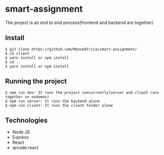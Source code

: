 # smart-assignment
The project is an end to end process(frontend and backend are together)

## Install

    $ git clone https://github.com/MooveAfrica/smart-assignment/
    $ cd client 
    $ yarn install or npm install
    $ cd ..
    $ yarn install or npm install


## Running the project

    $ npm run dev: It runs the project concurrently(server and client runs together on nodemon)
    $ npm run server: It runs the backend alone
    $ npm run client: It runs the client folder alone
    
## Technologies

- Node JS
- Express
- React
- qrcode.react
    
